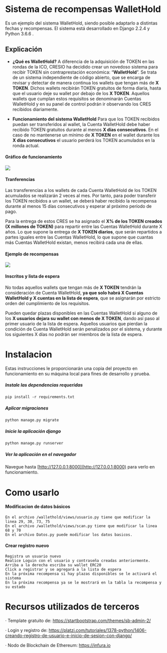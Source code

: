 # Sistema de recompensas WalletHold
Es un ejemplo del sistema WalletHold, siendo posible adaptarlo a distintas fechas y recompensas.
El sistema está desarrollado en Django 2.2.4 y Python 3.6.6 .


## Explicación

- **¿Qué es WalletHold?**
A diferencia de la adquisición de TOKEN en las rondas de la ICO, CRESIO ha decidido crear un novedoso sistema para recibir TOKEN sin contraprestación económica: “**WalletHold**”. Se trata de un sistema independiente de código abierto, que se encarga de revisar y detectar de manera continua los wallets que tengan más de **X TOKEN**. Dichos wallets recibirán TOKEN gratuitos de forma diaria, hasta que el usuario deje su wallet por debajo de los **X TOKEN**. Aquellos wallets que cumplan estos requisitos se denominarán Cuentas WalletHold y en su panel de control podrán ir observando los CRES recibidos diariamente.


- **Funcionamiento del sistema WalletHold**
Para que los TOKEN recibidos puedan ser transferidos al wallet, la Cuenta WalletHold debe haber recibido TOKEN gratuitos durante al menos **X días consecutivos**. En el caso de no mantenerse un mínimo de **X TOKEN** en el wallet durante los **X días consecutivos** el usuario perderá los TOKEN acumulados en la ronda actual.


#### Gráfico de funcionamiento

![](https://cresio.io/wallethold_cresio.jpg)

#### Tranferencias
Las transferencias a los wallets de cada Cuenta WalletHold de los TOKEN acumulados se realizarán 2 veces al mes.
Por tanto, para poder transferir los TOKEN recibidos a un wallet, se deberá haber recibido la recompensa durante al menos 15 días consecutivos y esperar al próximo período de pago. 

Para la entrega de estos CRES se ha asignado el **X% de los TOKEN creados (X millones de TOKEN)** para repartir entre las Cuentas WalletHold durante X años.
Lo que supone la entrega de **X TOKEN diarios**, que serán repartidos a partes iguales entre las Cuentas WalletHold, lo que supone que cuantas más Cuentas WalletHold existan, menos recibirá cada una de ellas.


#### Ejemplo de recompensas
![](https://cresio.io/ejemplo_wallethold.jpg)

#### Inscritos y lista de espera
No todas aquellos wallets que tengan más de **X TOKEN** tendrán la consideración de Cuenta WalletHold, **ya que solo habrá X Cuentas WalletHold y X cuentas en la lista de espera**, que se asignarán por estricto orden del cumplimiento de los requisitos.

Pueden quedar plazas disponibles en las Cuentas WalletHold si alguno de los **X usuarios dejara su wallet con menos de X TOKEN**, dando así paso al primer usuario de la lista de espera. Aquellos usuarios que pierdan la condición de Cuenta WalletHold serán penalizados por el sistema, y durante los siguientes X días no podrán ser miembros de la lista de espera.


# Instalacion
Estas instrucciones le proporcionarán una copia del proyecto en funcionamiento en su máquina local para fines de desarrollo y prueba. 

##### Instale las dependencias requeridas 
`pip install -r requirements.txt`

##### Aplicar migraciones
`python manage.py migrate`

##### Inicie la aplicación django
`python manage.py runserver`

##### Ver la aplicación en el navegador
Navegue hasta [http://127.0.0.1:8000](http://127.0.0.1:8000) para verlo en funcionamiento.

# Como usarlo

#### Modificacion de datos básicos
	En el archivo /wallethold/views/usuario.py tiene que modificar la linea 29, 30, 73, 75
	En el archivo /wallethold/views/scan.py tiene que modificar la linea 68 y 70
	En el archivo Datos.py puede modificar los datos basicos.
	
#### Crear registro nuevo
	Registra un usuario nuevo 
	Realice Loguin con el usuario y contraseña creadas anteriormente.
	Arriba a la derecha escriba su wallet ERC20
	Click a registrar y se agregará a la lista de espera
	En la próxima recompensa si hay plazas disponibles se le activará el sistema
	En la próxima recompensa ya se le mostrará en la tabla la recompensa y su estado

# Recursos utilizados de terceros
· Template gratuito de: https://startbootstrap.com/themes/sb-admin-2/

· Login y registro de: https://platzi.com/tutoriales/1378-python/1406-creando-registro-de-usuario-e-inicio-de-sesion-con-django/

· Nodo de Blockchain de Ethereum: https://infura.io

